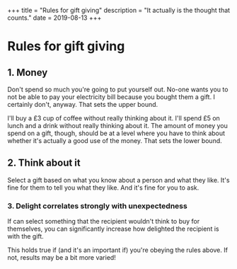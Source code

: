 +++
title = "Rules for gift giving"
description = "It actually is the thought that counts."
date = 2019-08-13
+++

# Rules for gift giving
## 1. Money
Don't spend so much you're going to put yourself out. No-one wants you to not be able to pay your electricity bill because you bought them a gift. I certainly don't, anyway. That sets the upper bound.

I'll buy a £3 cup of coffee without really thinking about it. I'll spend £5 on lunch and a drink without really thinking about it. The amount of money you spend on a gift, though, should be at a level where you have to think about whether it's actually a good use of the money. That sets the lower bound.

## 2. Think about it
Select a gift based on what you know about a person and what they like. It's fine for them to tell you what they like. And it's fine for you to ask.

### 3. Delight correlates strongly with unexpectedness
If can select something that the recipient wouldn't think to buy for themselves, you can significantly increase how delighted the recipient is with the gift.

This holds true if (and it's an important if) you're obeying the rules above. If not, results may be a bit more varied!
